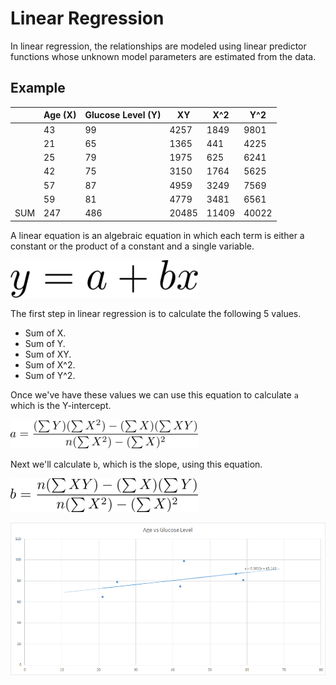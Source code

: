 # Linear Regression

In linear regression, the relationships are modeled using linear predictor functions whose unknown model parameters are estimated from the data. 


## Example

|     | Age (X) | Glucose Level (Y) | XY    | X^2   | Y^2   |
| --- | ------- | ----------------- | ----- | ----- | ----- |
|     | 43      | 99                | 4257  | 1849  | 9801  |
|     | 21      | 65                | 1365  | 441   | 4225  |
|     | 25      | 79                | 1975  | 625   | 6241  |
|     | 42      | 75                | 3150  | 1764  | 5625  |
|     | 57      | 87                | 4959  | 3249  | 7569  |
|     | 59      | 81                | 4779  | 3481  | 6561  |
| SUM | 247     | 486               | 20485 | 11409 | 40022 |


A linear equation is an algebraic equation in which each term is either a constant or the product of a constant and a single variable.

![](https://github.com/barend-erasmus/linear-regression/raw/master/images/y-equation.png)

The first step in linear regression is to calculate the following 5 values.

* Sum of X.
* Sum of Y.
* Sum of XY.
* Sum of X^2.
* Sum of Y^2.

Once we've have these values we can use this equation to calculate `a` which is the Y-intercept.

![](https://github.com/barend-erasmus/linear-regression/raw/master/images/a-equation.png)

Next we'll calculate `b`, which is the slope, using this equation.

![](https://github.com/barend-erasmus/linear-regression/raw/master/images/b-equation.png)

![](https://github.com/barend-erasmus/linear-regression/raw/master/images/chart.png)